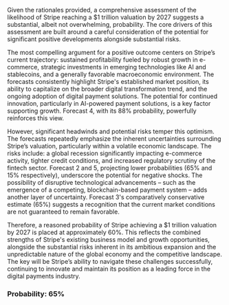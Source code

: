 Given the rationales provided, a comprehensive assessment of the likelihood of Stripe reaching a $1 trillion valuation by 2027 suggests a substantial, albeit not overwhelming, probability. The core drivers of this assessment are built around a careful consideration of the potential for significant positive developments alongside substantial risks. 

The most compelling argument for a positive outcome centers on Stripe’s current trajectory: sustained profitability fueled by robust growth in e-commerce, strategic investments in emerging technologies like AI and stablecoins, and a generally favorable macroeconomic environment. The forecasts consistently highlight Stripe's established market position, its ability to capitalize on the broader digital transformation trend, and the ongoing adoption of digital payment solutions. The potential for continued innovation, particularly in AI-powered payment solutions, is a key factor supporting growth. Forecast 4, with its 88% probability, powerfully reinforces this view.

However, significant headwinds and potential risks temper this optimism. The forecasts repeatedly emphasize the inherent uncertainties surrounding Stripe’s valuation, particularly within a volatile economic landscape.  The risks include: a global recession significantly impacting e-commerce activity, tighter credit conditions, and increased regulatory scrutiny of the fintech sector.  Forecast 2 and 5, projecting lower probabilities (65% and 15% respectively), underscore the potential for negative shocks. The possibility of disruptive technological advancements – such as the emergence of a competing, blockchain-based payment system – adds another layer of uncertainty.  Forecast 3's comparatively conservative estimate (65%) suggests a recognition that the current market conditions are not guaranteed to remain favorable. 

Therefore, a reasoned probability of Stripe achieving a $1 trillion valuation by 2027 is placed at approximately 60%. This reflects the combined strengths of Stripe's existing business model and growth opportunities, alongside the substantial risks inherent in its ambitious expansion and the unpredictable nature of the global economy and the competitive landscape. The key will be Stripe’s ability to navigate these challenges successfully, continuing to innovate and maintain its position as a leading force in the digital payments industry.

### Probability: 65%